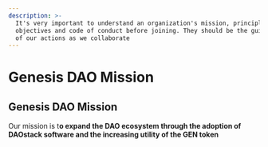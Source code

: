 ```yaml
---
description: >-
  It's very important to understand an organization's mission, principles,
  objectives and code of conduct before joining. They should be the guiding line
  of our actions as we collaborate
---
```


# Genesis DAO Mission

## Genesis DAO Mission

Our mission is t**o expand the DAO ecosystem through the adoption of DAOstack software and the increasing utility of the GEN token**


